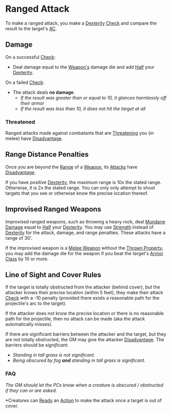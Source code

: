 # Ranged Attack

To make a ranged attack, you make a [Dexterity](../Player%20Characters/Chosen%20Statistics/Dexterity.md) [Check](Check.md) and compare the result to the target's [AC](../Player%20Characters/Derived%20Statistics/Armor%20Class.md).

## Damage

On a successful [Check](Check.md):

- Deal damage equal to the [Weapon's](../Items/Weapons/Weapons.md) damage die and add [Half](Half.md#Halving) your [Dexterity](../Player%20Characters/Chosen%20Statistics/Dexterity.md).

On a failed [Check](Check.md):

- The attack deals **no damage**.
	- *If the result was greater than or equal to 10, it glances harmlessly off their armor*
	- *If the result was less than 10, it does not hit the target at all*

### Threatened

Ranged attacks made against combatants that are [Threatening](../Conditions/Threatened.md) you (in melee) have [Disadvantage](Dice%20Rolls/Disadvantage.md).

## Range Distance Penalties

Once you are beyond the [Range](../Items/Weapon%20Properties/Ranged%20Property.md) of a [Weapon](../Items/Weapons/Weapons.md), its [Attacks](Attack.md) have [Disadvantage](Dice%20Rolls/Disadvantage.md).

If you have positive [Dexterity](../Player%20Characters/Chosen%20Statistics/Dexterity.md), the maximum range is 10x the stated range. Otherwise, it is 2x the stated range. You can only only attempt to shoot targets that you see or otherwise know the precise location thereof.

## Improvised Ranged Weapons

Improvised ranged weapons, such as throwing a heavy rock, deal [Mundane Damage](../Damage%20Types/Mundane%20Damage.md) equal to [Half](Half.md#Halving) your [Dexterity](../Player%20Characters/Chosen%20Statistics/Dexterity.md). You *may* use [Strength](../Player%20Characters/Chosen%20Statistics/Strength.md) instead of [Dexterity](../Player%20Characters/Chosen%20Statistics/Dexterity.md) for the attack, damage, and range penalties. These attacks have a range of 30'.

If the improvised weapon is a [Melee Weapon](../Items/Weapon%20Properties/Melee%20Property.md) without the [Thrown Property](../Items/Weapon%20Properties/Thrown%20Property.md), you may add the damage die for the weapon if you beat the target's [Armor Class](../Player%20Characters/Derived%20Statistics/Armor%20Class.md) by 10 or more.

## Line of Sight and Cover Rules

If the target is totally obstructed from the attacker (behind cover), but the attacker knows their precise location (within 5 feet), they make their attack [Check](Check.md) with a -10 penalty (provided there exists a reasonable path for the projectile's arc to the target).

If the attacker does not know the precise location or there is no reasonable path for the projectile, then no attack can be made (aka the attack automatically misses).

If there are significant barriers between the attacker and the target, but they are not totally obstructed, the GM may give the attacker [Disadvantage](Dice%20Rolls/Disadvantage.md). The barriers should be *significant.*

- *Standing in tall grass is not significant.*
- *Being obscured by fog **and** standing in tall grass is significant.*

### FAQ

*The GM should let the PCs know when a creature is obscured / obstructed if they can or are asked.*

*Creatures can [Ready](Reaction.md#Ready) an [Action](Action.md) to make the attack once a target is out of cover.
